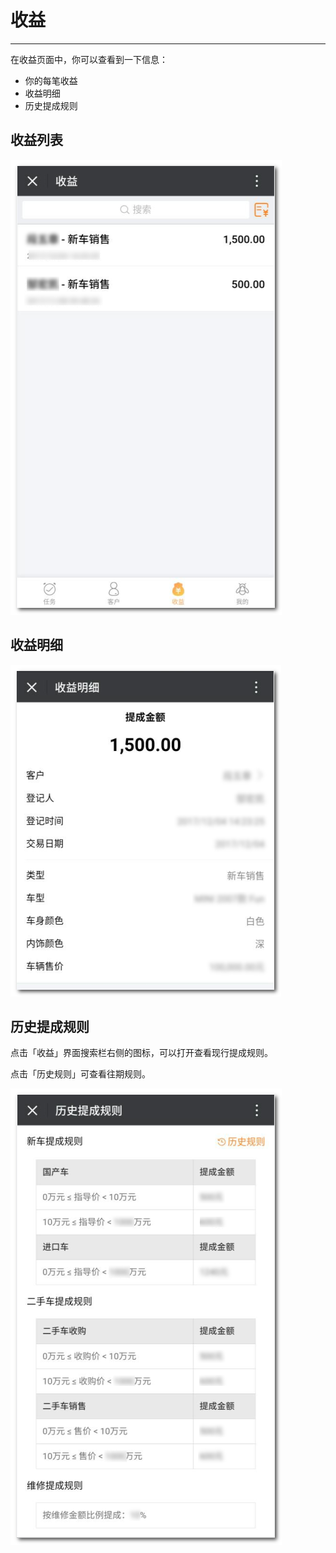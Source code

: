 # **收益**

---

在收益页面中，你可以查看到一下信息：

* 你的每笔收益
* 收益明细
* 历史提成规则

## 收益列表

![](/assets/收益.png)

## 收益明细

![](/assets/收益-明细.png)

## 历史提成规则

点击「收益」界面搜索栏右侧的图标，可以打开查看现行提成规则。

点击「历史规则」可查看往期规则。

![](/assets/收益-提成规则.png)



